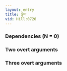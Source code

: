 ```yaml
---
layout: entry
title: ལྟེབ་
vid: Hill:0720
---
```

### Dependencies (N = 0)


### Two overt arguments


### Three overt arguments
